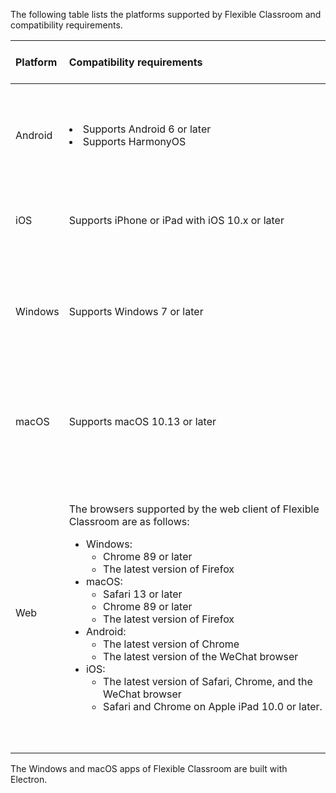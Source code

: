 The following table lists the platforms supported by Flexible Classroom and compatibility requirements.

| Platform | <span style="white-space:nowrap;">Compatibility requirements&emsp;&emsp;&emsp;&emsp;&emsp;&emsp;&emsp;&emsp;&emsp;&emsp;&emsp;&emsp;&emsp;</span> | Recommended hardware settings |
| :------ | :-------------------------------------------------------------------------------------------------------------------------------------------------------------------------------------------------------------------------------------------------------------------------------------------------------------------------------------------------------------------------------------------------------- | :----------------------------------------------------------------------------------------------------------------------------------------------------------------------------------------------------------------------------------------------------------- |
| Android | <li>Supports Android 6 or later</li><li>Supports HarmonyOS</li> | <li>Agora recommends using mid-to-high-end Android devices with a RAM of 3GB or more.</li> |
| iOS | Supports iPhone or iPad with iOS 10.x or later | <li>iPad mini 4th generation or later</li><li>iPhone 7 or later</li> |
| Windows | Supports Windows 7 or later | <li>Agora recommends using the i5 processor 8th generation or later.</li><li>The RAM should be 8GB and more.</li> |
| macOS | Supports macOS 10.13 or later | <li>For Intel chips: The RAM should be 4GB or more.</li><li>For M1 chips: The RAM should be 8GB or more.</li> |
| Web | The browsers supported by the web client of Flexible Classroom are as follows:<ul><li>Windows: <ul><li>Chrome 89 or later</li><li>The latest version of Firefox</li></ul><li>macOS:<ul><li>Safari 13 or later</li><li>Chrome 89 or later</li><li>The latest version of Firefox</li></ul></li><li>Android:<ul><li>The latest version of Chrome</li><li>The latest version of the WeChat browser</li></ul></li></div><li>iOS:<ul><li>The latest version of Safari, Chrome, and the WeChat browser</li><li>Safari and Chrome on Apple iPad 10.0 or later.</li></ul></li></ul> | <li>Using the web client of Flexible Classroom on mobile browsers has several known issues. For details, see the <a href="/en/Video/web_sdk_known_issues?platform=Web#mobile" target="_blank">known issues</a>.</li><li>To ensure a better end-user experience, Agora highly recommends using Flexible Classroom on the latest version of Desktop Chrome.</li> |

<div class="alert info">The Windows and macOS apps of Flexible Classroom are built with Electron.</div>

